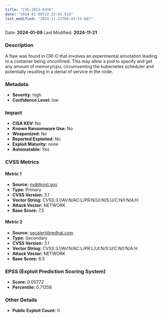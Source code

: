 ```yaml
---
title: "CVE-2023-6476"
date: "2024-01-09T22:15:43.610"
last_modified: "2024-11-21T08:43:55.687"
---
```


Date: **2024-01-09** Last Modified: **2024-11-21**

### Description  
A flaw was found in CRI-O that involves an experimental annotation leading to a container being unconfined. This may allow a pod to specify and get any amount of memory/cpu, circumventing the kubernetes scheduler and potentially resulting in a denial of service in the node.

### Metadata  
- **Severity:** high
- **Confidence Level:** low

### Impact  
- **CISA KEV:** No
- **Known Ransomware Use:** No
- **Weaponized:** No
- **Reported Exploited:** No
- **Exploit Maturity:** none
- **Automatable:** Yes

### CVSS Metrics  

#### Metric 1
- **Source:** nvd@nist.gov
- **Type:** Primary
- **CVSS Version:** 3.1
- **Vector String:** CVSS:3.1/AV:N/AC:L/PR:N/UI:N/S:U/C:N/I:N/A:H
- **Attack Vector:** NETWORK
- **Base Score:** 7.5

#### Metric 2
- **Source:** secalert@redhat.com
- **Type:** Secondary
- **CVSS Version:** 3.1
- **Vector String:** CVSS:3.1/AV:N/AC:L/PR:L/UI:N/S:U/C:N/I:N/A:H
- **Attack Vector:** NETWORK
- **Base Score:** 6.5


### EPSS (Exploit Prediction Scoring System)  
- **Score:** 0.00772
- **Percentile:** 0.71356

### Other Details  
- **Public Exploit Count:** 0
